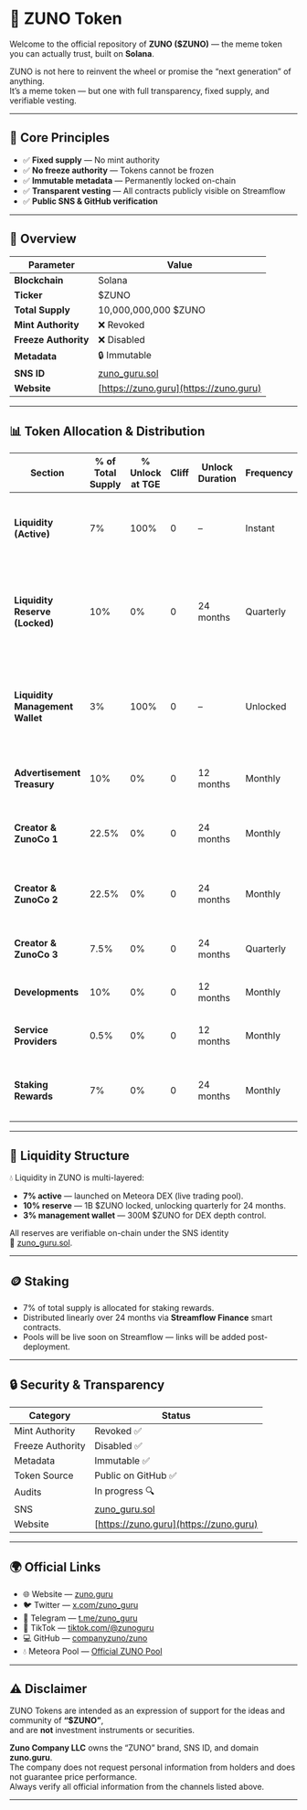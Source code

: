 # 🌌 ZUNO Token

Welcome to the official repository of **ZUNO ($ZUNO)** — the meme token you can actually trust, built on **Solana**.  

ZUNO is not here to reinvent the wheel or promise the “next generation” of anything.  
It’s a meme token — but one with full transparency, fixed supply, and verifiable vesting.

---

## 🧠 Core Principles

- ✅ **Fixed supply** — No mint authority  
- ✅ **No freeze authority** — Tokens cannot be frozen  
- ✅ **Immutable metadata** — Permanently locked on-chain  
- ✅ **Transparent vesting** — All contracts publicly visible on Streamflow  
- ✅ **Public SNS & GitHub verification**

---

## 📜 Overview

| Parameter | Value |
|------------|--------|
| **Blockchain** | Solana |
| **Ticker** | $ZUNO |
| **Total Supply** | 10,000,000,000 $ZUNO |
| **Mint Authority** | ❌ Revoked |
| **Freeze Authority** | ❌ Disabled |
| **Metadata** | 🔒 Immutable |
| **SNS ID** | [zuno_guru.sol](https://www.sns.id/domain/zuno_guru) |
| **Website** | [https://zuno.guru](https://zuno.guru) |

---

## 📊 Token Allocation & Distribution

| Section | % of Total Supply | % Unlock at TGE | Cliff | Unlock Duration | Frequency | Notes | SNS | Vesting Contract |
|----------|------------------|----------------|--------|------------------|------------|--------|------|------------------|
| **Liquidity (Active)** | 7% | 100% | 0 | – | Instant | Added at launch on Meteora DEX for initial liquidity depth. | [liquidity.zuno_guru.sol](https://solscan.io/account/HTvjzsfX3yU6BUodCjZ5vZkUrAxMDTrBs3CJaq43ashR) | — |
| **Liquidity Reserve (Locked)** | 10% | 0% | 0 | 24 months | Quarterly | 1B $ZUNO locked in reserve wallet, released quarterly to stabilize liquidity. | [reserve.zuno_guru.sol](https://solscan.io/account/EZdakQv1REa9MteMvNn1dhMrgsYGqwfs53NJrtpMC731) | [Streamflow Contract](https://app.streamflow.finance/contract/solana/mainnet/4D87Yj1dXHoxXXxLPDfuXMngypCuYBNipD8AEt8TWLrV) |
| **Liquidity Management Wallet** | 3% | 100% | 0 | – | Unlocked | 300M $ZUNO for active liquidity balancing and market depth optimization. | [reserve_mgmt.zuno_guru.sol](https://solscan.io/account/EXAMPLE_MGMT) | — |
| **Advertisement Treasury** | 10% | 0% | 0 | 12 months | Monthly | Linear unlock for marketing and campaigns. | [adv_reasury.zuno_guru.sol](https://solscan.io/account/8X9qqThz75JwXKjZ7qnQ75PAtgZVAvLPj8PgMcHHkuaJ) | [Streamflow Contract](https://app.streamflow.finance/contract/solana/mainnet/6yghMEMixLCWS84CBbxVLStd24BPmtmj5p16hqXiT7BL) |
| **Creator & ZunoCo 1** | 22.5% | 0% | 0 | 24 months | Monthly | Linear monthly unlock for founders & ops. | [czc1.zuno_guru.sol](https://solscan.io/account/8tBqpnBMBjhNyuubmW5FZLYq8u2ohn2kTPVRjHM3nJ8c) | [Streamflow Contract](https://app.streamflow.finance/contract/solana/mainnet/F8i6JxUPR7Jyuvfhftmx9xG4ZMUTCZKqT8XU9qnQLWCV) |
| **Creator & ZunoCo 2** | 22.5% | 0% | 0 | 24 months | Monthly | Linear monthly unlock for strategic team. | [czc2.zuno_guru.sol](https://solscan.io/account/JCXxpkH8M2BXop9nUQ2rdhoHJQctk5wSHQTDk22AE64g) | [Streamflow Contract](https://app.streamflow.finance/contract/solana/mainnet/3uK1TjtgVseNFr7dfj6JzcZdoLH2zzuy3tSevN7s9NWx) |
| **Creator & ZunoCo 3** | 7.5% | 0% | 0 | 24 months | Quarterly | Unlock for project contributors & advisors. | [czc3.zuno_guru.sol](https://solscan.io/account/BixWz3vsKcCoyi45BmYz8yyoFgCJDepxUFX249m5tiFq) | [Streamflow Contract](https://app.streamflow.finance/contract/solana/mainnet/f3rSPQKCwWtH4uN5qa7pMUchfi1xsijabmCJHiEbpim) |
| **Developments** | 10% | 0% | 0 | 12 months | Monthly | Ecosystem & infrastructure development. | [dev4.zuno_guru.sol](https://solscan.io/account/6p346vqTDdFxncz2QN4cfh5MCZ93PZYz8oo1i9cQzvi3) | [Streamflow Contract](https://app.streamflow.finance/contract/solana/mainnet/zJ9JWUfwNVQ61QxrktYJsrx5dacP9Xv9AbWH667PKDR) |
| **Service Providers** | 0.5% | 0% | 0 | 12 months | Monthly | Payments to auditors, legal, and services. | [sp.zuno_guru.sol](https://solscan.io/account/7u4PWjGqKzYKjPurEeTgGe9XipBaVNKp8eSqHaHfjRxu) | [Streamflow Contract](https://app.streamflow.finance/contract/solana/mainnet/GRwD7ssWtrXqR4c6wd57Q7Z8C3USPRH6QHSmsQMMWHGZ) |
| **Staking Rewards** | 7% | 0% | 0 | 24 months | Monthly | Rewards for staking participants via Streamflow. | [staking_rewards.zuno_guru.sol](https://solscan.io/account/EXAMPLE_STAKE) | [Streamflow Contract](https://app.streamflow.finance/staking/solana/mainnet/DhsyDTQAhPZbUWAff92FZzUctGzWBrwzrqpvsC6ipb5c) |

---

## 🏦 Liquidity Structure

💧 Liquidity in ZUNO is multi-layered:  
- **7% active** — launched on Meteora DEX (live trading pool).  
- **10% reserve** — 1B $ZUNO locked, unlocking quarterly for 24 months.  
- **3% management wallet** — 300M $ZUNO for DEX depth control.  

All reserves are verifiable on-chain under the SNS identity  
🔗 [zuno_guru.sol](https://www.sns.id/domain/zuno_guru).

---

## 🪙 Staking

- 7% of total supply is allocated for staking rewards.  
- Distributed linearly over 24 months via **Streamflow Finance** smart contracts.  
- Pools will be live soon on Streamflow — links will be added post-deployment.

---

## 🔒 Security & Transparency

| Category | Status |
|-----------|--------|
| Mint Authority | Revoked ✅ |
| Freeze Authority | Disabled ✅ |
| Metadata | Immutable ✅ |
| Token Source | Public on GitHub ✅ |
| Audits | In progress 🔍 |
| SNS | [zuno_guru.sol](https://www.sns.id/domain/zuno_guru) |
| Website | [https://zuno.guru](https://zuno.guru) |

---

## 🌍 Official Links

- 🌐 Website — [zuno.guru](https://zuno.guru)  
- 🐦 Twitter — [x.com/zuno_guru](https://x.com/zuno_guru)  
- 💬 Telegram — [t.me/zuno_guru](https://t.me/zuno_guru)
- 🎵 TikTok — [tiktok.com/@zunoguru](https://www.tiktok.com/@zunoguru)
- 💻 GitHub — [companyzuno/zuno](https://github.com/companyzuno/zuno)  
- 💧 Meteora Pool — [Official ZUNO Pool](https://www.meteora.ag/dlmm/7jfWod7G5YTFuhtvtKeKgRWipoMhS2LpSMAS1fVyo6WM)

---

## ⚠️ Disclaimer

ZUNO Tokens are intended as an expression of support for the ideas and community of **“$ZUNO”**,  
and are **not** investment instruments or securities.  

**Zuno Company LLC** owns the “ZUNO” brand, SNS ID, and domain **zuno.guru**.  
The company does not request personal information from holders and does not guarantee price performance.  
Always verify all official information from the channels listed above.

---

